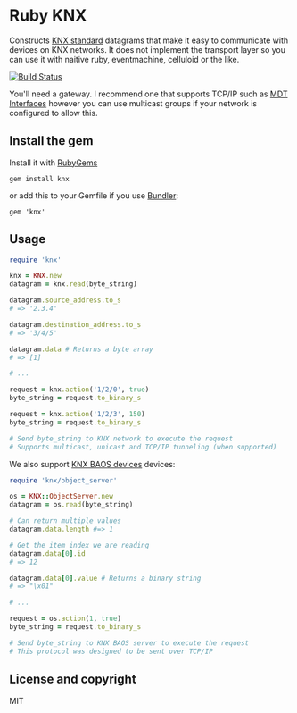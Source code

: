 # Ruby KNX

Constructs [KNX standard](https://en.wikipedia.org/wiki/KNX_(standard)) datagrams that make it easy to communicate with devices on KNX networks.
It does not implement the transport layer so you can use it with naitive ruby, eventmachine, celluloid or the like.

[![Build Status](https://travis-ci.org/cotag/ruby-knx.svg?branch=master)](https://travis-ci.org/cotag/ruby-knx)

You'll need a gateway. I recommend one that supports TCP/IP such as [MDT Interfaces](http://www.mdt.de/EN_Interfaces.html) however you can use multicast groups if your network is configured to allow this.


## Install the gem

Install it with [RubyGems](https://rubygems.org/)

    gem install knx

or add this to your Gemfile if you use [Bundler](http://gembundler.com/):

    gem 'knx'



## Usage

```ruby
require 'knx'

knx = KNX.new
datagram = knx.read(byte_string)

datagram.source_address.to_s
# => '2.3.4'

datagram.destination_address.to_s
# => '3/4/5'

datagram.data # Returns a byte array
# => [1]

# ...

request = knx.action('1/2/0', true)
byte_string = request.to_binary_s

request = knx.action('1/2/3', 150)
byte_string = request.to_binary_s

# Send byte_string to KNX network to execute the request
# Supports multicast, unicast and TCP/IP tunneling (when supported)

```

We also support [KNX BAOS devices](http://www.weinzierl.de/index.php/en/all-knx/knx-devices-en) devices:


```ruby
require 'knx/object_server'

os = KNX::ObjectServer.new
datagram = os.read(byte_string)

# Can return multiple values
datagram.data.length #=> 1

# Get the item index we are reading
datagram.data[0].id
# => 12

datagram.data[0].value # Returns a binary string
# => "\x01"

# ...

request = os.action(1, true)
byte_string = request.to_binary_s

# Send byte_string to KNX BAOS server to execute the request
# This protocol was designed to be sent over TCP/IP

```


## License and copyright

MIT
